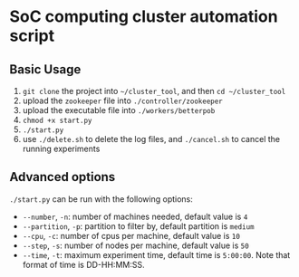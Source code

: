 # SoC computing cluster automation script

## Basic Usage
1. `git clone` the project into `~/cluster_tool`, and then `cd ~/cluster_tool`
2. upload the `zookeeper` file into `./controller/zookeeper`
3. upload the executable file into `./workers/betterpob`
4. `chmod +x start.py`
5. `./start.py`
6. use `./delete.sh` to delete the log files, and `./cancel.sh` to cancel the running experiments

## Advanced options
`./start.py` can be run with the following options:
* `--number`, `-n`: number of machines needed, default value is `4`
* `--partition`, `-p`: partition to filter by, default partition is `medium`
* `--cpu`, `-c`: number of cpus per machine, default value is `10`
* `--step`, `-s`: number of nodes per machine, default value is `50`
* `--time`, `-t`: maximum experiment time, default time is `5:00:00`. Note that format of time is DD-HH:MM:SS.
